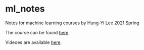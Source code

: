 # ml_notes
Notes for machine learning courses by Hung-Yi Lee 2021 Spring


The course can be found [here](https://speech.ee.ntu.edu.tw/~hylee/ml/2021-spring.html).


Videoes are available [here](https://www.bilibili.com/video/BV1Wv411h7kN?p=51&spm_id_from=pageDriver).
